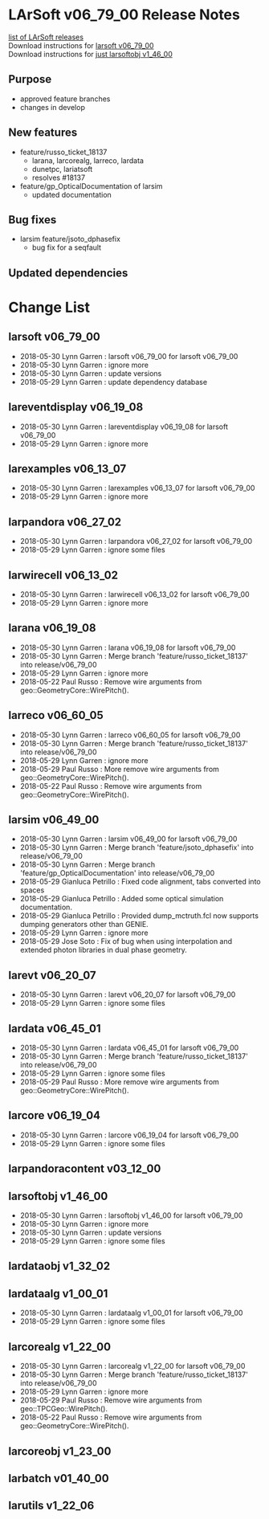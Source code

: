 # LArSoft v06_79_00 Release Notes



[list of LArSoft releases](LArSoft_release_list)  
Download instructions for [larsoft v06_79_00](https://scisoft.fnal.gov/scisoft/bundles/larsoft/v06_79_00/larsoft-v06_79_00.html)  
Download instructions for [just larsoftobj v1_46_00](https://scisoft.fnal.gov/scisoft/bundles/larsoftobj/v1_46_00/larsoftobj-v1_46_00.html)

## Purpose

-   approved feature branches
-   changes in develop

## New features

-   feature/russo_ticket_18137
    -   larana, larcorealg, larreco, lardata
    -   dunetpc, lariatsoft
    -   resolves \#18137
-   feature/gp_OpticalDocumentation of larsim
    -   updated documentation

## Bug fixes

-   larsim feature/jsoto_dphasefix
    -   bug fix for a seqfault

## Updated dependencies

# Change List

## larsoft v06_79_00

-   2018-05-30 Lynn Garren : larsoft v06_79_00 for larsoft v06_79_00
-   2018-05-30 Lynn Garren : ignore more
-   2018-05-30 Lynn Garren : update versions
-   2018-05-29 Lynn Garren : update dependency database

## lareventdisplay v06_19_08

-   2018-05-30 Lynn Garren : lareventdisplay v06_19_08 for larsoft v06_79_00
-   2018-05-29 Lynn Garren : ignore more

## larexamples v06_13_07

-   2018-05-30 Lynn Garren : larexamples v06_13_07 for larsoft v06_79_00
-   2018-05-29 Lynn Garren : ignore more

## larpandora v06_27_02

-   2018-05-30 Lynn Garren : larpandora v06_27_02 for larsoft v06_79_00
-   2018-05-29 Lynn Garren : ignore some files

## larwirecell v06_13_02

-   2018-05-30 Lynn Garren : larwirecell v06_13_02 for larsoft v06_79_00
-   2018-05-29 Lynn Garren : ignore more

## larana v06_19_08

-   2018-05-30 Lynn Garren : larana v06_19_08 for larsoft v06_79_00
-   2018-05-30 Lynn Garren : Merge branch 'feature/russo_ticket_18137' into release/v06_79_00
-   2018-05-29 Lynn Garren : ignore more
-   2018-05-22 Paul Russo : Remove wire arguments from geo::GeometryCore::WirePitch().

## larreco v06_60_05

-   2018-05-30 Lynn Garren : larreco v06_60_05 for larsoft v06_79_00
-   2018-05-30 Lynn Garren : Merge branch 'feature/russo_ticket_18137' into release/v06_79_00
-   2018-05-29 Lynn Garren : ignore more
-   2018-05-29 Paul Russo : More remove wire arguments from geo::GeometryCore::WirePitch().
-   2018-05-22 Paul Russo : Remove wire arguments from geo::GeometryCore::WirePitch().

## larsim v06_49_00

-   2018-05-30 Lynn Garren : larsim v06_49_00 for larsoft v06_79_00
-   2018-05-30 Lynn Garren : Merge branch 'feature/jsoto_dphasefix' into release/v06_79_00
-   2018-05-30 Lynn Garren : Merge branch 'feature/gp_OpticalDocumentation' into release/v06_79_00
-   2018-05-29 Gianluca Petrillo : Fixed code alignment, tabs converted into spaces
-   2018-05-29 Gianluca Petrillo : Added some optical simulation documentation.
-   2018-05-29 Gianluca Petrillo : Provided dump_mctruth.fcl now supports dumping generators other than GENIE.
-   2018-05-29 Lynn Garren : ignore more
-   2018-05-29 Jose Soto : Fix of bug when using interpolation and extended photon libraries in dual phase geometry.

## larevt v06_20_07

-   2018-05-30 Lynn Garren : larevt v06_20_07 for larsoft v06_79_00
-   2018-05-29 Lynn Garren : ignore some files

## lardata v06_45_01

-   2018-05-30 Lynn Garren : lardata v06_45_01 for larsoft v06_79_00
-   2018-05-30 Lynn Garren : Merge branch 'feature/russo_ticket_18137' into release/v06_79_00
-   2018-05-29 Lynn Garren : ignore some files
-   2018-05-29 Paul Russo : More remove wire arguments from geo::GeometryCore::WirePitch().

## larcore v06_19_04

-   2018-05-30 Lynn Garren : larcore v06_19_04 for larsoft v06_79_00
-   2018-05-29 Lynn Garren : ignore some files

## larpandoracontent v03_12_00

## larsoftobj v1_46_00

-   2018-05-30 Lynn Garren : larsoftobj v1_46_00 for larsoft v06_79_00
-   2018-05-30 Lynn Garren : ignore more
-   2018-05-30 Lynn Garren : update versions
-   2018-05-29 Lynn Garren : ignore some files

## lardataobj v1_32_02

## lardataalg v1_00_01

-   2018-05-30 Lynn Garren : lardataalg v1_00_01 for larsoft v06_79_00
-   2018-05-29 Lynn Garren : ignore some files

## larcorealg v1_22_00

-   2018-05-30 Lynn Garren : larcorealg v1_22_00 for larsoft v06_79_00
-   2018-05-30 Lynn Garren : Merge branch 'feature/russo_ticket_18137' into release/v06_79_00
-   2018-05-29 Lynn Garren : ignore more
-   2018-05-29 Paul Russo : Remove wire arguments from geo::TPCGeo::WirePitch().
-   2018-05-22 Paul Russo : Remove wire arguments from geo::GeometryCore::WirePitch().

## larcoreobj v1_23_00

## larbatch v01_40_00

## larutils v1_22_06
